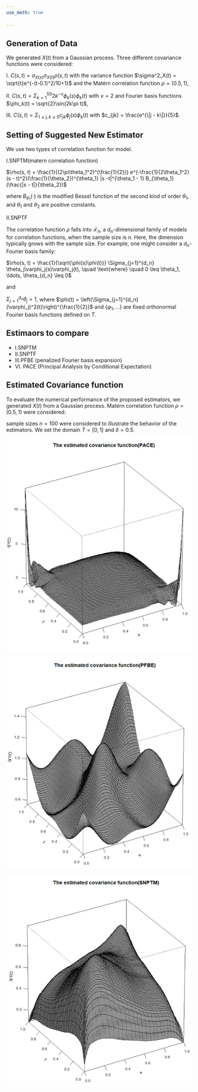 ```yaml
---
use_math: true

---
```




## Generation of Data 
 
We generated $X(t)$ from a Gaussian process. Three different covariance functions were considered:

I. $C(s, t) = \sigma_{X(s)}\sigma_{X(t)}\rho(s, t)$ with the variance function $\sigma^2_X(t) = \sqrt{t}e^{-(t-0.1)^2/10+1}$ and the Matérn correlation function $\rho = (0.5, 1)$,

II. $C(s, t) = \Sigma_{k=1}^{50} 2k^{-\nu}\phi_k(s)\phi_k(t)$ with $\nu = 2$ and Fourier basis functions $\phi_k(t) = \sqrt{2}\sin(2k\pi t)$,

III. $C(s, t) = \Sigma_{1 \leq j, k \leq 5} c_{jk}\phi_j(s)\phi_k(t)$ with $c_{jk} = \frac{e^{\|j - k\|}}{5}$.



## Setting of Suggested New Estimator 

We use two types of correlation function for model. 

I.SNPTM(matern correlation function)


$\rho(s, t) = \frac{1}{(2\pi\theta_1^2)^(\frac{1}{2})} e^{-\frac{1}{2\theta_1^2}(s - t)^2}(\frac{1}{\theta_2})^{\theta_1} |s -t|^{\theta_1 - 1} B_{\theta_1}(\frac{|s - t|}{\theta_2})$

where $B_{\theta_1}(\cdot)$ is the modified Bessel function of the second kind of order $\theta_1$, and $\theta_1$ and $\theta_2$ are positive constants.

II.SNPTF

The correlation function $\rho$ falls into $\mathcal{F}_n$, a $d_n$-dimensional family of models for correlation functions, when the sample size is $n$.
Here, the dimension typically grows with the sample size. For example, one might consider a $d_n$-Fourier basis family:

$\rho(s, t) = \frac{1}{\sqrt{\phi(s)\phi(t)}} \Sigma_{j=1}^{d_n} \theta_j\varphi_j(s)\varphi_j(t), \quad \text{where} \quad 0 \leq \theta_1, \ldots, \theta_{d_n} \leq 0$

and

$\Sigma_{j=1}^{d_n} \theta_j = 1$,
where $\phi(t) = \left(\Sigma_{j=1}^{d_n} (\varphi_j)^2(t)\right)^{\frac{1}{2}}$ and $\{\varphi_1, \ldots\}$ are fixed orthonormal Fourier basis functions defined on $T$.

## Estimaors to compare 
- I.SNPTM
- II.SNPTF
- III.PFBE (penalized Fourier basis expansion)
- VI. PACE (Principal Analysis by Conditional Expectation)

## Estimated Covariance function  



To evaluate the numerical performance of the proposed estimators, we generated $X(t)$ from a Gaussian process. Matérn correlation function $\rho = (0.5, 1)$ were considered:

sample sizes $n = 100$ were considered to illustrate the behavior of the estimators. We set the domain $T = [0, 1]$ and $\delta = 0.5$.

![Estimated Covariance Function(PACE)](/images/PACE_1.png)

![Estimated Covariance Function(PFBE)](/images/PFBE.png)

![Estimated Covariance Function(SNPTM)](/images/SNPTM.png)




